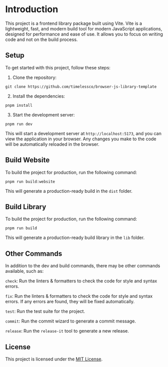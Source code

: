 # Introduction

This project is a frontend library package built using Vite. Vite is a
lightweight, fast, and modern build tool for modern JavaScript applications,
designed for performance and ease of use. It allows you to focus on writing code
and not on the build process.

## Setup

To get started with this project, follow these steps:

1. Clone the repository:

```
git clone https://github.com/timelessco/browser-js-library-template
```

2. Install the dependencies:

```
pnpm install
```

3. Start the development server:

```
pnpm run dev
```

This will start a development server at `http://localhost:5173`, and you can
view the application in your browser. Any changes you make to the code will be
automatically reloaded in the browser.

## Build Website

To build the project for production, run the following command:

```
pnpm run build:website
```

This will generate a production-ready build in the `dist` folder.

## Build Library

To build the project for production, run the following command:

```
pnpm run build
```

This will generate a production-ready build library in the `lib` folder.

## Other Commands

In addition to the dev and build commands, there may be other commands
available, such as:

`check`: Run the linters & formatters to check the code for style and syntax
errors.

`fix`: Run the linters & formatters to check the code for style and syntax
errors. If any errors are found, they will be fixed automatically.

`test`: Run the test suite for the project.

`commit`: Run the commit wizard to generate a commit message.

`release`: Run the `release-it` tool to generate a new release.

## License

This project is licensed under the [MIT License](./LICENSE).
